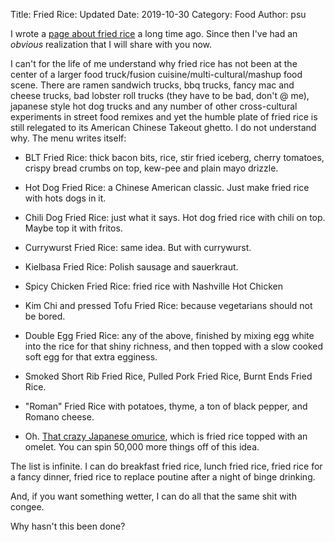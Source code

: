 Title: Fried Rice: Updated
Date: 2019-10-30
Category: Food
Author: psu

I wrote a <a href="http://mutable-states.com/fried-rice.html">page about fried rice</a> a long time ago. Since then I've had an *obvious* realization that I will share with you now.

I can't for the life of me understand why fried rice has not been at the center of a larger food truck/fusion cuisine/multi-cultural/mashup food scene. There are ramen sandwich trucks, bbq trucks, fancy mac and cheese trucks, bad lobster roll trucks (they have to be bad, don't @ me), japanese style hot dog trucks and any number of other cross-cultural experiments in street food remixes and yet the humble plate of fried rice is still relegated to its American Chinese Takeout ghetto. I do not understand why. The menu writes itself:

* BLT Fried Rice: thick bacon bits, rice, stir fried iceberg, cherry tomatoes, crispy bread crumbs on top, kew-pee and plain mayo drizzle.

* Hot Dog Fried Rice: a Chinese American classic. Just make fried rice with hots dogs in it.

* Chili Dog Fried Rice: just what it says. Hot dog fried rice with chili on top. Maybe top it with fritos.

* Currywurst Fried Rice: same idea. But with currywurst.

* Kielbasa Fried Rice: Polish sausage and sauerkraut.

* Spicy Chicken Fried Rice: fried rice with Nashville Hot Chicken

* Kim Chi and pressed Tofu Fried Rice: because vegetarians should not be bored.

* Double Egg Fried Rice: any of the above, finished by mixing egg white into the rice for that shiny richness, and then topped with a slow cooked soft egg for that extra egginess.

* Smoked Short Rib Fried Rice, Pulled Pork Fried Rice, Burnt Ends Fried Rice.

* "Roman" Fried Rice with potatoes, thyme, a ton of black pepper, and Romano cheese.

* Oh. <a href="https://www.youtube.com/watch?v=yG5x5IX9ppM">That crazy Japanese omurice</a>, which is fried rice topped with an omelet. You can spin 50,000 more things off of this idea.
	
The list is infinite. I can do breakfast fried rice, lunch fried rice, fried rice for a fancy dinner, fried rice to replace poutine after a night of binge drinking. 

And, if you want something wetter, I can do all that the same shit with congee.

Why hasn't this been done?


